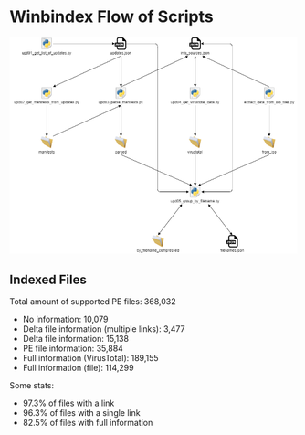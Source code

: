 # Winbindex Flow of Scripts

![winbindex-scripts-flow.png](winbindex-scripts-flow.png)

## Indexed Files

<!--FileStats-->
Total amount of supported PE files: 368,032

* No information: 10,079
* Delta file information (multiple links): 3,477
* Delta file information: 15,138
* PE file information: 35,884
* Full information (VirusTotal): 189,155
* Full information (file): 114,299

Some stats:

* 97.3% of files with a link
* 96.3% of files with a single link
* 82.5% of files with full information
<!--/FileStats-->
